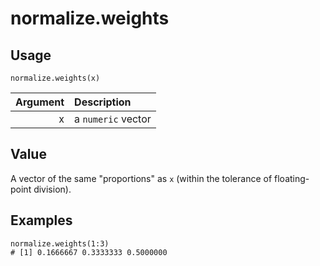 normalize.weights
=================

Usage
-----

    normalize.weights(x)
    
| Argument | Description        |
| -------: | :----------------- |
|        x | a `numeric` vector |

Value
-----

A vector of the same "proportions" as `x` (within the tolerance of floating-point division).

Examples
--------

    normalize.weights(1:3)
    # [1] 0.1666667 0.3333333 0.5000000
